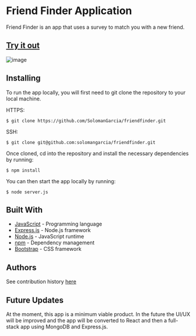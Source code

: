# Friend Finder Application

Friend Finder is an app that uses a survey to match you with a new friend.

## [Try it out](https://shrouded-plateau-67870.herokuapp.com/)

![image](../friend.png)

## Installing

To run the app locally, you will first need to git clone the repository to your local machine. 

HTTPS:
````
$ git clone https://github.com/SolomanGarcia/friendfinder.git
````
SSH:
````
$ git clone git@github.com:solomangarcia/friendfinder.git
````

Once cloned, cd into the repository and install the necessary dependencies by running:
````
$ npm install
````

You can then start the app locally by running: 
````
$ node server.js
````

## Built With

* [JavaScript](https://www.javascript.com/) - Programming language
* [Express.js](https://expressjs.com/) - Node.js framework 
* [Node.js](https://nodejs.org/en/) - JavaScript runtime
* [npm](https://www.npmjs.com/) - Dependency management
* [Bootstrap](https://getbootstrap.com/) - CSS framework

## Authors
See contribution history [here](https://github.com/SolomanGarcia/friendfinder/graphs/contributors)

## Future Updates
At the moment, this app is a minimum viable product. In the future the UI/UX will be improved and the app will be converted to React and then a full-stack app using MongoDB and Express.js.

